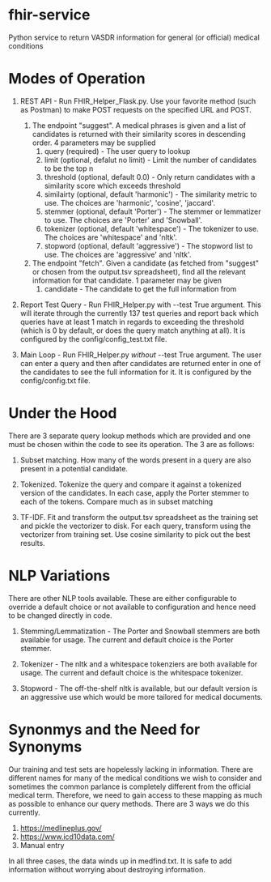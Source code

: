# fhir-service
Python service to return VASDR information for general (or official) medical conditions

# Modes of Operation
1. REST API - Run FHIR_Helper_Flask.py.  Use your favorite method (such as Postman) to make POST requests on the specified URL and POST.
    1. The endpoint "suggest".  A medical phrases is given and a list of candidates is returned with their similarity scores in descending order.  4 parameters may be supplied
        1. query (required) - The user query to lookup
        2. limit (optional, defalut no limit) - Limit the number of candidates to be the top n
        3. threshold (optional, default 0.0) - Only return candidates with a similarity score which exceeds threshold
        4. similairty (optional, default 'harmonic') - The similarity metric to use.  The choices are 'harmonic', 'cosine', 'jaccard'.
        5. stemmer (optional, default 'Porter') - The stemmer or lemmatizer to use.  The choices are 'Porter' and 'Snowball'.
        6. tokenizer (optional, default 'whitespace') - The tokenizer to use.  The choices are 'whitespace' and 'nltk'.
        7. stopword (optional, default 'aggressive') - The stopword list to use.  The choices are 'aggressive' and 'nltk'.    
    2. The endpoint "fetch".  Given a candidate (as fetched from "suggest" or chosen from the output.tsv spreadsheet), find all the relevant information for that candidate.  1 parameter may be given
        1. candidate - The candidate to get the full information from
		
2. Report Test Query - Run FHIR_Helper.py with --test True argument.  This will iterate through the currently 137 test queries and report back which queries have at least 1 match in regards to exceeding the threshold (which is 0 by default, or does the query match anything at all).  It is configured by the config/config_test.txt file.

3. Main Loop - Run FHIR_Helper.py *without* --test True argument.  The user can enter a query and then after candidates are returned enter in one of the candidates to see the full information for it.  It is configured by the config/config.txt file.

# Under the Hood
There are 3 separate query lookup methods which are provided and one must be chosen within the code to see its operation.  The 3 are as follows:

1. Subset matching.  How many of the words present in a query are also present in a potential candidate.

2. Tokenized.  Tokenize the query and compare it against a tokenized version of the candidates.  In each case, apply the Porter stemmer to each of the tokens.  Compare much as in subset matching

3. TF-IDF.  Fit and transform the output.tsv spreadsheet as the training set and pickle the vectorizer to disk.  For each query, transform using the vectorizer from training set.  Use cosine similarity to pick out the best results.

# NLP Variations
There are other NLP tools available.  These are either configurable to override a default choice or not available to configuration and hence need to be changed directly in code.

1. Stemming/Lemmatization - The Porter and Snowball stemmers are both available for usage.  The current and default choice is the Porter stemmer.

2. Tokenizer - The nltk and a whitespace tokenziers are both available for usage.  The current and default choice is the whitespace tokenizer.

3. Stopword - The off-the-shelf nltk is available, but our default version is an aggressive use which would be more tailored for medical documents.

# Synonmys and the Need for Synonyms
Our training and test sets are hopelessly lacking in information.  There are different names for many of the medical conditions we wish to consider and sometimes the common parlance is completely different from the official medical term.  Therefore, we need to gain access to these mapping as much as possible to enhance our query methods.  There are 3 ways we do this currently.

1. https://medlineplus.gov/
2. https://www.icd10data.com/
3. Manual entry

In all three cases, the data winds up in medfind.txt.  It is safe to add information without worrying about destroying information.

